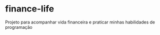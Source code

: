 # finance-life
Projeto para acompanhar vida financeira e praticar minhas habilidades de programação

